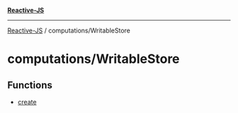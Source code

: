 [**Reactive-JS**](../../README.md)

***

[Reactive-JS](../../README.md) / computations/WritableStore

# computations/WritableStore

## Functions

- [create](functions/create.md)
